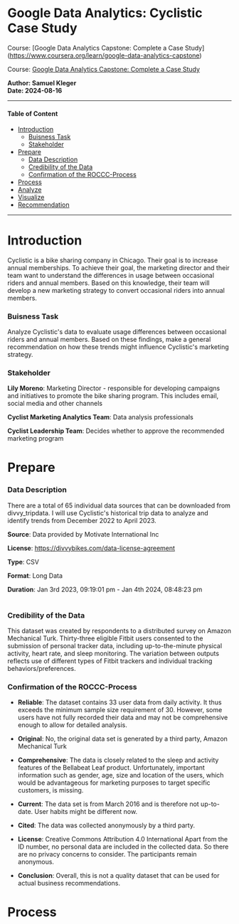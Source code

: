 <h1>Google Data Analytics: Cyclistic Case Study</h1> 

Course: [Google Data Analytics Capstone: Complete a Case Study] (https://www.coursera.org/learn/google-data-analytics-capstone)

Course: [Google Data Analytics Capstone: Complete a Case Study](https://www.coursera.org/learn/google-data-analytics-capstone)

**Author: Samuel Kleger**  
**Date: 2024-08-16**

---

#### Table of Content
- [Introduction](#Introduction)
  - [Buisness Task](#Buisness-Task)
  - [Stakeholder](#Stakeholder)
- [Prepare](#Prepare)
  - [Data Description](#Data-Description)
  - [Credibility of the Data](#Credibility-of-the-Data)
  - [Confirmation of the ROCCC-Process](#Confirmation-of-the-ROCCC-Process)
- [Process](#Process)
- [Analyze](#Analyze)
- [Visualize](#Visualize)
- [Recommendation](#Recommendation-based-on-analysis)

---

<div style="margin-bottom: 40px;">

</div>

# **Introduction**

Cyclistic is a bike sharing company in Chicago. Their goal is to increase annual memberships. To achieve their goal, the marketing director and their team want to understand the differences in usage between occasional riders and annual members. Based on this knowledge, their team will develop a new marketing strategy to convert occasional riders into annual members.

### **Buisness Task**

Analyze Cyclistic's data to evaluate usage differences between occasional riders and annual members. Based on these findings, make a general recommendation on how these trends might influence Cyclistic's marketing strategy.

### **Stakeholder** 


**Lily Moreno**: Marketing Director - responsible for developing campaigns and initiatives to promote the bike sharing program. This includes email, social media and other channels

**Cyclist Marketing Analytics Team**: Data analysis professionals

**Cyclist Leadership Team**: Decides whether to approve the recommended marketing program

<div style="margin-bottom: 40px;">

</div>

# **Prepare**



### **Data Description**


There are a total of 65 individual data sources that can be downloaded from divvy_tripdata. I will use Cyclistic's historical trip data to analyze and identify trends from December 2022 to April 2023.

**Source**: Data provided by Motivate International Inc

**License**: https://divvybikes.com/data-license-agreement

**Type**: CSV

**Format**: Long Data

**Duration**: Jan 3rd 2023, 09:19:01 pm - Jan 4th 2024, 08:48:23 pm

<div style="margin-bottom: 40px;">

</div>

### **Credibility of the Data**

This dataset was created by respondents to a distributed survey on Amazon Mechanical Turk. Thirty-three eligible Fitbit users consented to the submission of personal tracker data, including up-to-the-minute physical activity, heart rate, and sleep monitoring. The variation between outputs reflects use of different types of Fitbit trackers and individual tracking behaviors/preferences.

### **Confirmation of the ROCCC-Process**

* **Reliable**: The dataset contains 33 user data from daily activity. It thus exceeds the minimum sample size requirement of 30. However, some users have not fully recorded their data and may not be comprehensive enough to allow for detailed analysis.

* **Original**: No, the original data set is generated by a third party, Amazon Mechanical Turk

* **Comprehensive**: The data is closely related to the sleep and activity features of the Bellabeat Leaf product. Unfortunately, important information such as gender, age, size and location of the users, which would be advantageous for    marketing purposes to target specific customers, is missing.

* **Current**: The data set is from March 2016 and is therefore not up-to-date. User habits might be different now.

* **Cited**: The data was collected anonymously by a third party.

* **License**: Creative Commons Attribution 4.0 International
Apart from the ID number, no personal data are included in the collected data. So there are no privacy concerns to consider. The participants remain anonymous.

* **Conclusion**: Overall, this is not a quality dataset that can be used for actual business recommendations.

<div style="margin-bottom: 40px;">

</div>

# **Process**
